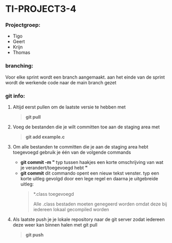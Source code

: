 # TI-PROJECT3-4
### **Projectgroep**:
- Tigo
- Geert
- Krijn
- Thomas



### **branching**:
 Voor elke sprint wordt een branch aangemaakt. aan het einde van de sprint wordt de werkende code naar de main branch gezet

### **git info:**
1. Altijd eerst pullen om de laatste versie te hebben met 
    > **git pull**
2. Voeg de bestanden die je wilt committen toe aan de staging area met 
    > **git add example.c**
3. Om alle bestanden te committen die je aan de staging area hebt toegevoegd gebruik je één van de volgende commands
    - **git commit -m "** typ tussen haakjes een korte omschrijving van wat je verandert/toegevoegd hebt **"**
    - **git commit** dit commando opent een nieuw tekst venster. typ een korte uitleg gevolgd door een lege regel en daarna je uitgebreide uitleg:
        > *.class toegevoegd
        >  
        >  Alle .class bestaden moeten genegeerd worden omdat deze bij iedereen lokaal gecompiled worden 

4. Als laatste push je je lokale repository naar de git server zodat iedereen deze weer kan binnen halen met git pull
    >  **git push**